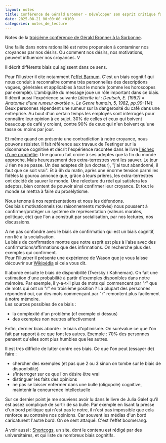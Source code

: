 ```yaml
---
layout: notes
title: Conférence de Gérald Bronner - Développer son esprit critique face à la désinformation (3)
date: 2025-08-21 00:00:00 +0100
categories: notes_de_lecture
---
```

Notes de la [troisième conférence de Gérald Bronner à la Sorbonne](https://www.youtube.com/watch?v=Nrs5FCTQRhQ). 

Une faille dans notre rationalité est notre propension à contaminer nos croyances par nos désirs. 
Ou comment nos désirs, nos motivations, peuvent influencer nos croyances. V

Il décrit différents biais qui agissent dans ce sens. 

Pour l'illustrer il cite notamment l'[effet Barnum](https://fr.wikipedia.org/wiki/Effet_Barnum).
C'est un biais cognitif qui nous conduit à reconnaître comme très personnelles des descriptions vagues, générales et applicables à tout le monde (comme les horoscopes par exemple). 
L'ambiguïté du message joue un rôle important dans ce biais.  
Il décrit aussi l'expérience suivante (_décrite ici : Deutsch, E. (1982) « Anatomie d’une rumeur avortée », Le Genre humain, 5, 1982, pp.99-114_): 
Deux personnes répendent une rumeur sur la dangerosité du café dans une entreprise. 
Au bout d'un certain temps les employés sont interrogés pour connaître leur opinion à ce sujet. 
30% de celles et ceux qui boivent beaucoup de café y croient, contre 90% de ceux qui n'en boivent qu'une tasse ou moins par jour. 

Et même quand on présente une contradiction à notre croyance, nous pouvons résister. 
Il fait référence aux travaux de Festinger sur la disonnance cognitive et décrit l'expérience racontée dans le livre [l'échec d'une prophétie](https://fr.wikipedia.org/wiki/L%27%C3%89chec_d%27une_proph%C3%A9tie). 
Une gourou fait croire à ses adeptes que la fin du monde approche. 
Mais heureusement des extra-terrestres vont les sauver. 
Le jour J rien ne se passe. 
Un des adeptes dit (un docteur), "j'ai tout abandonné, il faut que ce soit vrai". 
Et à 6h du matin, après une énorme tension parmi les fidèles la gourou annonce que, grâce à leurs prières, les extra-terrestres ont décidé de sauver le monde. 
Une relecture du réel qui satisfera les adeptes, bien content de pouvoir ainsi confirmer leur croyance. 
Et tout le monde se mettra à faire du prosélytisme. 

Nous tenons à nos représentations et nous les défendons.  
Ces biais motivationnels (ou raisonnements motivés) nous poussent à confirmer/protéger un système de représentation (valeurs morales, politique, etc) que l'on a construit par socialisation, par nos lectures, nos discussions. 

A ne pas confondre avec le biais de confirmation qui est un biais cognitif, non lié à la socialisation.  
Le biais de confirmation montre que notre esprit est plus à l'aise avec des confirmations/affirmations que des infirmations. 
On recherche plus des exemples qui confirment.  
Pour l'illustrer il présente une expérience de Wason que je vous laisse découvrir sur [Wikipédia](https://fr.wikipedia.org/wiki/T%C3%A2che_de_s%C3%A9lection_de_Wason) si cela vous dit. 

Il aborde ensuite le biais de disponibilité (Tversky / Kahneman). 
On fait une estimation d'une probabilité à partir d'exemples disponibles dans notre mémoire. 
Par exemple, il y-a-t-il plus de mots qui commencent par "r" que de mots qui ont un "r" en troisième position ? 
La plupart des personnes répondent oui, car des mots commençant par "r" remontent plus facilement à notre mémoire.  
Les sources possibles de ce biais : 
* la complexité d'un problème (cf exemple ci dessus)
* des exemples non neutres affectivement

Enfin, dernier biais abordé : le biais d'optimisme. 
On surévalue ce que l'on fait par rapport à ce que font les autres. 
Exemple : 70% des personnes pensent qu'elles sont plus humbles que les autres. 

Il est très difficile de lutter contre ces biais. 
Ce que l'on peut (essayer de) faire : 
* chercher des exemples (et pas que 2 ou 3 sinon on tombe sur le biais de disponibilité)
* s'interroger sur ce que l'on désire être vrai
* distinguer les faits des opinions
* ne pas se laisser enfermer dans une bulle (oligopole) cognitive, maintenir la concurrence intellectuelle 

Sur ce dernier point je me souviens avoir lu dans le livre de Julia Galef qu'il est assez compliqué de sortir de sa bulle. 
Par exemple en lisant la presse d'un bord politique qui n'est pas le notre, il n'est pas impossible que cela renforce au contraire nos opinions. 
Car souvent les médias d'un bord caricaturent l'autre bord. 
On se sent attaqué. 
C'est l'effet boomerang. 

A voir aussi : [Shortcogs](https://www.shortcogs.com/), un site, dont le contenu est rédigé par des universitaires, et qui liste de nombreux biais cognitifs. 